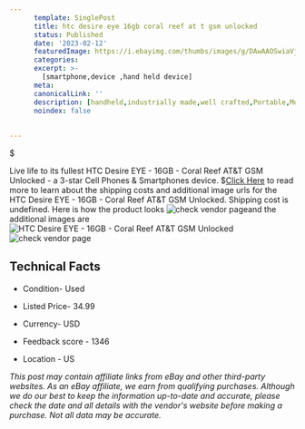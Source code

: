 ```yaml
---
      template: SinglePost
      title: htc desire eye 16gb coral reef at t gsm unlocked
      status: Published
      date: '2023-02-12'
      featuredImage: https://i.ebayimg.com/thumbs/images/g/DAwAAOSwiaVjI9cZ/s-l225.jpg
      categories: 
      excerpt: >-
        [smartphone,device ,hand held device]
      meta:
      canonicalLink: ''
      description: [handheld,industrially made,well crafted,Portable,Mobile,Compact,Convenient,Lightweight,Maneuverable,Man-portable,Miniature,Carriable,Hand-held,Light,Holdable,Transportable,Mobile device,Pocket-sized,On-the-go,Wireless,Cordless,Compact size,Convenient size, smartphone,device ,hand held device]
      noindex: false
      
        
---
```

$

Live life to its fullest HTC Desire EYE - 16GB - Coral Reef AT&T GSM Unlocked - a 3-star Cell Phones & Smartphones device.
$[Click Here](https://www.ebay.com/itm/115683436820?hash=item1aef452914%3Ag%3ADAwAAOSwiaVjI9cZ&mkevt=1&mkcid=1&mkrid=711-53200-19255-0&campid=%253CePNCampaignId%253E&customid=%253CreferenceId%253E&toolid=10049) to read more to learn about the shipping costs and additional image urls for the HTC Desire EYE - 16GB - Coral Reef AT&T GSM Unlocked. Shipping cost is undefined. Here is how the product looks ![check vendor page](https://i.ebayimg.com/thumbs/images/g/DAwAAOSwiaVjI9cZ/s-l225.jpg)and the additional images are![HTC Desire EYE - 16GB - Coral Reef AT&T GSM Unlocked](https://i.ebayimg.com/images/g/DAwAAOSwiaVjI9cZ/s-l1600.jpg)![check vendor page](https://origin-galleryplus.ebayimg.com/ws/web/115683436820_2_0_1/225x225.jpg,https://origin-galleryplus.ebayimg.com/ws/web/115683436820_3_0_1/225x225.jpg,https://origin-galleryplus.ebayimg.com/ws/web/115683436820_4_0_1/225x225.jpg,https://origin-galleryplus.ebayimg.com/ws/web/115683436820_5_0_1/225x225.jpg,https://origin-galleryplus.ebayimg.com/ws/web/115683436820_6_0_1/225x225.jpg,https://origin-galleryplus.ebayimg.com/ws/web/115683436820_7_0_1/225x225.jpg,https://origin-galleryplus.ebayimg.com/ws/web/115683436820_8_0_1/225x225.jpg,https://origin-galleryplus.ebayimg.com/ws/web/115683436820_9_0_1/225x225.jpg,https://origin-galleryplus.ebayimg.com/ws/web/115683436820_10_0_1/225x225.jpg)



 ## Technical Facts 



     
      

 - Condition- Used 


      

 - Listed Price- 34.99 


      

 - Currency- USD 


      

 - Feedback score - 1346 


      

 - Location - US 


      
      

 *_This post may contain affiliate links from eBay and other third-party websites. As an eBay affiliate, we earn from qualifying purchases. Although we do our best to keep the information up-to-date and accurate, please check the date and all details with the vendor's website before making a purchase. Not all data may be accurate._*







